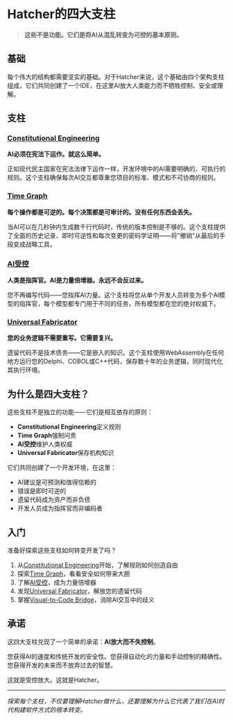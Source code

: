 # Hatcher的四大支柱

> **这些不是功能。它们是将AI从混乱转变为可控的基本原则。**

## 基础

每个伟大的结构都需要坚实的基础。对于Hatcher来说，这个基础由四个架构支柱组成，它们共同创建了一个IDE，在这里AI放大人类能力而不牺牲控制、安全或理解。

## 支柱

### <DocIcon type="constitutional" inline /> [Constitutional Engineering](/zh-cn/constitutional-engineering)

**AI必须在宪法下运作。就这么简单。**

正如现代民主国家在宪法法律下运作一样，开发环境中的AI需要明确的、可执行的规则。这个支柱确保每次AI交互都尊重您项目的标准、模式和不可协商的规则。

### <DocIcon type="time-graph" inline /> [Time Graph](/zh-cn/pillars-time-graph)

**每个操作都是可逆的。每个决策都是可审计的。没有任何东西会丢失。**

当AI可以在几秒钟内生成数千行代码时，传统的版本控制是不够的。这个支柱提供了全面的历史记录、即时可逆性和每次变更的密码学证明——将"撤销"从最后的手段变成战略工具。

### <DocIcon type="ai-command" inline /> [AI受控](/zh-cn/pillars-ai-under-command)

**人类是指挥官。AI是力量倍增器。永远不会反过来。**

您不再编写代码——您指挥AI力量。这个支柱将您从单个开发人员转变为多个AI模型的指挥官，每个模型都专门用于不同的任务，所有模型都在您的绝对权威下。

### <DocIcon type="universal-fabricator" inline /> [Universal Fabricator](/zh-cn/pillars-universal-fabricator)

**您的业务逻辑不需要重写。它需要复兴。**

遗留代码不是技术债务——它是嵌入的知识。这个支柱使用WebAssembly在任何地方运行您的Delphi、COBOL或C++代码，保存数十年的业务逻辑，同时现代化其执行环境。

## 为什么是四大支柱？

这些支柱不是独立的功能——它们是相互依存的原则：

- **Constitutional Engineering**定义规则
- **Time Graph**强制问责
- **AI受控**维护人类权威
- **Universal Fabricator**保存机构知识

它们共同创建了一个开发环境，在这里：

- AI建议是可预测和值得信赖的
- 错误是即时可逆的
- 遗留代码成为资产而非负债
- 开发人员成为指挥官而非编码者

## 入门

准备好探索这些支柱如何转变开发了吗？

1. 从[Constitutional Engineering](/zh-cn/constitutional-engineering)开始，了解规则如何创造自由
2. 探索[Time Graph](/zh-cn/pillars-time-graph)，看看安全如何带来大胆
3. 了解[AI受控](/zh-cn/pillars-ai-under-command)，成为力量倍增器
4. 发现[Universal Fabricator](/zh-cn/pillars-universal-fabricator)，解放您的遗留代码
5. 掌握[Visual-to-Code Bridge](/zh-cn/visual-to-code)，消除AI交互中的歧义

## 承诺

这四大支柱兑现了一个简单的承诺：**AI放大而不失控制**。

您获得AI的速度和传统开发的安全性。您获得自动化的力量和手动控制的精确性。您获得开发的未来而不放弃过去的智慧。

这就是受控放大。这就是Hatcher。

---

_探索每个支柱，不仅要理解Hatcher做什么，还要理解为什么它代表了我们在AI时代构建软件方式的根本转变。_

<PageCTA
  title="建立在坚实基础上"
  subtitle="掌握将AI从混乱转变为可控的四大支柱"
  buttonText="探索第一支柱"
  buttonLink="/zh-cn/pillars-constitutional-engineering"
  buttonStyle="secondary"
  footer="坚实的基础带来无限的可能性。"
/>
